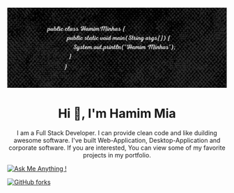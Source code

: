 ![Full Stack Developer](https://github.com/HamimMia/hamimmia/blob/main/HamimMinhas.png)
<h1 align="center">Hi 👋, I'm Hamim Mia</h1>
<p align="center">I am a Full Stack Developer. I can provide clean code and like duilding awesome software. 
I've built Web-Application, Desktop-Application and corporate software. If you are interested, You can view some 
of my favorite projects in my portfolio.</p>


[![Ask Me Anything !](https://img.shields.io/badge/Ask%20me-anything-1abc9c.svg)](https://GitHub.com/hamimmia)

[![GitHub forks](https://img.shields.io/github/forks/hamimmia/StrapDown.js.svg?style=social&label=Fork&maxAge=2592000)](https://GitHub.com/hamimmia/StrapDown.js/network/)
